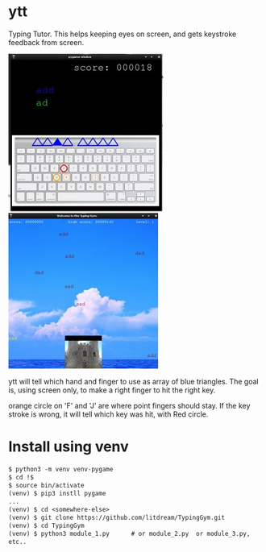 # ytt
Typing Tutor.  This helps keeping eyes on screen, and gets keystroke feedback from screen.

![Module 1](ytt.jpg)  ![Module 2](ytt2.jpg)

ytt will tell which hand and finger to use as array of blue triangles.
The goal is, using screen only, to make a right finger to hit the right key.

orange circle on 'F' and 'J' are where point fingers should stay.
If the key stroke is wrong, it will tell which key was hit, with Red circle.

# Install using venv

```
$ python3 -m venv venv-pygame
$ cd !$
$ source bin/activate
(venv) $ pip3 instll pygame
...
(venv) $ cd <somewhere-else>
(venv) $ git clone https://github.com/litdream/TypingGym.git
(venv) $ cd TypingGym
(venv) $ python3 module_1.py      # or module_2.py  or module_3.py, etc.. 

```
